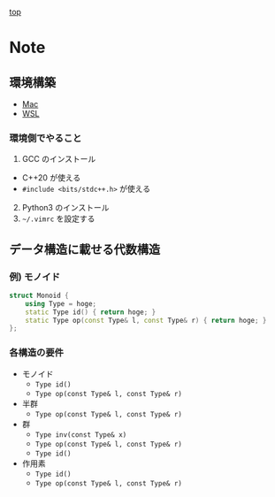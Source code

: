 [top](./README.md)

# Note

## 環境構築
- [Mac](./kyopro_tools/mac/build)
- [WSL](./kyopro_tools/linux/build)

### 環境側でやること
1. GCC のインストール
  - C++20 が使える
  - `#include <bits/stdc++.h>` が使える
2. Python3 のインストール
3. `~/.vimrc` を設定する

## データ構造に載せる代数構造

### 例) モノイド
```cpp
struct Monoid {
    using Type = hoge;
    static Type id() { return hoge; }
    static Type op(const Type& l, const Type& r) { return hoge; }
};
```

### 各構造の要件
- モノイド
  - `Type id()`
  - `Type op(const Type& l, const Type& r)`
- 半群
  - `Type op(const Type& l, const Type& r)`
- 群
  - `Type inv(const Type& x)`
  - `Type op(const Type& l, const Type& r)`
  - `Type id()`
- 作用素
  - `Type id()`
  - `Type op(const Type& l, const Type& r)`